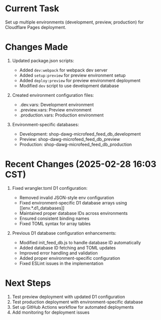 # Current Task
Set up multiple environments (development, preview, production) for Cloudflare Pages deployment.

# Changes Made
1. Updated package.json scripts:
   - Added `dev:webpack` for webpack dev server
   - Added `setup:preview` for preview environment setup
   - Added `deploy:preview` for preview environment deployment
   - Modified `dev` script to use development database

2. Created environment configuration files:
   - .dev.vars: Development environment
   - .preview.vars: Preview environment
   - .production.vars: Production environment

3. Environment-specific databases:
   - Development: shop-dawg-microfeed_feed_db_development
   - Preview: shop-dawg-microfeed_feed_db_preview
   - Production: shop-dawg-microfeed_feed_db_production

# Recent Changes (2025-02-28 16:03 CST)
1. Fixed wrangler.toml D1 configuration:
   - Removed invalid JSON-style env configuration
   - Fixed environment-specific D1 database arrays using [[env.*.d1_databases]]
   - Maintained proper database IDs across environments
   - Ensured consistent binding names
   - Fixed TOML syntax for array tables

2. Previous D1 database configuration enhancements:
   - Modified init_feed_db.js to handle database ID automatically
   - Added database ID fetching and TOML updates
   - Improved error handling and validation
   - Added proper environment-specific configuration
   - Fixed ESLint issues in the implementation

# Next Steps
1. Test preview deployment with updated D1 configuration
2. Test production deployment with environment-specific database
3. Set up GitHub Actions workflow for automated deployments
4. Add monitoring for deployment issues